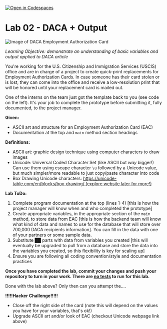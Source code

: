 [![Open in Codespaces](https://classroom.github.com/assets/launch-codespace-2972f46106e565e64193e422d61a12cf1da4916b45550586e14ef0a7c637dd04.svg)](https://classroom.github.com/open-in-codespaces?assignment_repo_id=17898616)
# Lab 02 - DACA + Output

![Image of DACA Employment Authorization Card](https://i.imgur.com/xRUVy3O.jpg)

_Learning Objective: demonstrate an understanding of basic variables and output applied to DACA article_

You're working for the U.S. Citizenship and Immigration Services (USCIS) office and are in charge of a project to create quick-print replacements for Employment Authorization Cards. In case someone has their card stolen or is lost, they can come into the office and receive a low-resolution print that will be honored until your replacement card is mailed out.

One of the interns on the team just got the template back to you (see code on the left). It's your job to complete the prototype before submitting it, fully documented, to the project manager.

**Given:**

- ASCII art and structure for an Employment Authorization Card (EAC)
- Documentation at the top and `main` method section headings

**Definitions:**

- ASCII art: graphic design technique using computer characters to draw images
- Unicode: Universal Coded Character Set (like ASCII but _way_ bigger!) Can use them using escape character `\u` followed by a Unicode value, but much simpler/more readable to just copy/paste character into code
- Box Drawing Unicode characters: [https://unicode-table.com/en/blocks/box-drawing/ (explore website later for more!)](https://unicode-table.com/en/blocks/box-drawing/)

**Lab ToDo:**

1. Complete program documentation at the top (lines 1-4) [this is how the project manager will know when and who completed the prototype]
2. Create appropriate variables, in the appropriate section of the `main` method, to store data from EAC [this is how the backend team will know what kind of data and names to use for the database that will store over 700,000 DACA recipients information]. You can fill in the data with one of your partners or some sample data.
3. Substitute ██ parts with data from variables you created [this will eventually be upgraded to pull from a database and store the data into the variables you created, so this flexibility is key for scaling up]
4. Ensure you are following all coding convention/style and documentation practices

**Once you have completed the lab, commit your changes and push your repository to turn in your work. There are <ins>no tests</ins> to run for this lab.**

Done with the lab above? Only then can you attempt the....

**!!!!!Hacker Challenge!!!!!**

- Close off the right side of the card (note this will depend on the values you have for your variables, that's ok!)
- Upgrade ASCII art and/or look of EAC (checkout Unicode webpage link above)